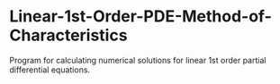 # Linear-1st-Order-PDE-Method-of-Characteristics
Program for calculating numerical solutions for linear 1st order partial differential equations.

